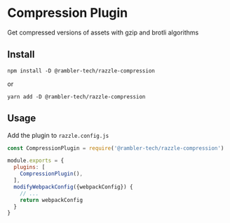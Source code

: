 # Compression Plugin

Get compressed versions of assets with gzip and brotli algorithms

## Install

```
npm install -D @rambler-tech/razzle-compression
```

or

```
yarn add -D @rambler-tech/razzle-compression
```

## Usage

Add the plugin to `razzle.config.js`

```js
const CompressionPlugin = require('@rambler-tech/razzle-compression')

module.exports = {
  plugins: [
    CompressionPlugin(),
  ],
  modifyWebpackConfig({webpackConfig}) {
    // ...
    return webpackConfig
  }
}
```
